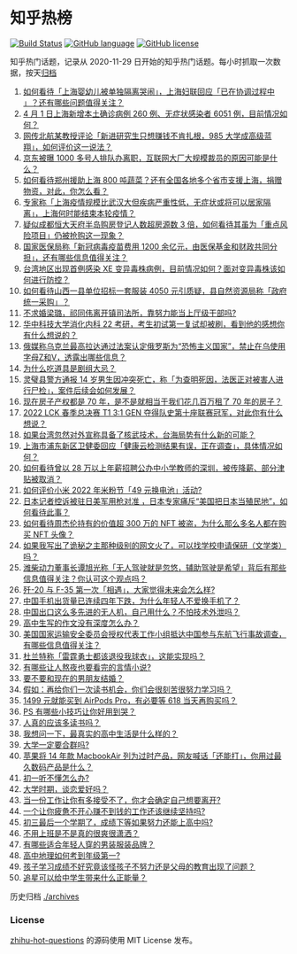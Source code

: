 # 知乎热榜
[![Build Status](https://github.com/ToWeLong/zhihu-hot-questions/workflows/CI/badge.svg)](https://github.com/ToWeLong/zhihu-hot-questions/actions)
[![GitHub language](https://img.shields.io/badge/language-golang-orange.svg)](https://golang.org/)
[![GitHub license](https://img.shields.io/github/license/ToWeLong/zhihu-hot-questions)](https://github.com/ToWeLong/zhihu-hot-questions/blob/main/LICENSE)

知乎热门话题，记录从 2020-11-29 日开始的知乎热门话题。每小时抓取一次数据，按天[归档](./archives)

<!-- BEGIN -->

1. [如何看待「上海婴幼儿被单独隔离哭闹」，上海妇联回应「已在协调过程中 」？还有哪些问题值得关注？](https://www.zhihu.com/question/525590984)
1. [4 月 1 日上海新增本土确诊病例 260 例、无症状感染者 6051 例，目前情况如何？](https://www.zhihu.com/question/525540509)
1. [网传北航某教授评论「新进研究生只想赚钱不肯扎根，985 大学成高级蓝翔」，如何评价这一说法？](https://www.zhihu.com/question/525414992)
1. [京东被曝 1000 多号人排队办离职，互联网大厂大规模裁员的原因可能是什么？](https://www.zhihu.com/question/525445250)
1. [如何看待郑州援助上海 800 吨蔬菜？还有全国各地多个省市支援上海，捐赠物资，对此，你怎么看？](https://www.zhihu.com/question/525400538)
1. [专家称「上海疫情规模比武汉大但疾病严重性低，无症状或将可以居家隔离」，上海何时能结束本轮疫情？](https://www.zhihu.com/question/525563347)
1. [疑似成都恒大天府半岛购房登记人数超房源数 3 倍，如何看待其虽为「重点风险项目」仍被抢购这一现象？](https://www.zhihu.com/question/525498898)
1. [国家医保局称「新冠病毒疫苗费用 1200 余亿元，由医保基金和财政共同分担」，还有哪些信息值得关注？](https://www.zhihu.com/question/525544996)
1. [台湾地区出现首例感染 XE 变异毒株病例，目前情况如何？面对变异毒株该如何进行防控？](https://www.zhihu.com/question/525610312)
1. [如何看待山西一县单位招标一套服装 4050 元引质疑，县自然资源局称「政府统一采购」？](https://www.zhihu.com/question/525542320)
1. [不求婚梁璐，祁同伟离开镇司法所，靠努力能当上厅级干部吗?](https://www.zhihu.com/question/420605815)
1. [华中科技大学消化内科 22 考研，考生初试第一复试却被刷，看到他的感想你有什么想说的？](https://www.zhihu.com/question/525267762)
1. [俄媒称乌克兰最高拉达通过法案认定俄罗斯为“恐怖主义国家”，禁止在乌使用字母Z和V，透露出哪些信息？](https://www.zhihu.com/question/525574796)
1. [为什么吃道具是剧组大忌？](https://www.zhihu.com/question/47907880)
1. [灵璧县警方通报 14 岁男生因冲突死亡，称「为查明死因，法医正对被害人进行尸检」，案件后续会如何发展？](https://www.zhihu.com/question/525609212)
1. [现在房子产权都是 70 年，是不是就相当于我们花几百万租了 70 年的房子？](https://www.zhihu.com/question/292725148)
1. [2022 LCK 春季总决赛 T1 3:1 GEN 夺得队史第十座联赛冠军，对此你有什么想说？](https://www.zhihu.com/question/525609582)
1. [如果台湾忽然对外宣称具备了核武技术，台海局势有什么新的可能？](https://www.zhihu.com/question/42455396)
1. [上海市浦东新区卫健委回应「健康云检测结果有误，正在调查」，具体情况如何？](https://www.zhihu.com/question/525657370)
1. [如何看待曾以 28 万以上年薪招聘公办中小学教师的深圳，被传降薪、部分津贴被取消？](https://www.zhihu.com/question/525420495)
1. [如何评价小米 2022 年米粉节「49 元换电池」活动?](https://www.zhihu.com/question/525347291)
1. [日本记者控诉被驻日美军用枪对准 ，日本专家痛斥“美国把日本当殖民地”，如何看待此事？](https://www.zhihu.com/question/525543023)
1. [如何看待周杰伦持有的价值超 300 万的 NFT 被盗，为什么那么多名人都在购买 NFT 头像？](https://www.zhihu.com/question/525433404)
1. [如果我写出了诡秘之主那种级别的网文火了，可以找学校申请保研（文学类）吗？](https://www.zhihu.com/question/525403862)
1. [潍柴动力董事长谭旭光称「无人驾驶就是忽悠，辅助驾驶是希望」背后有那些信息值得关注？你认可这个观点吗？](https://www.zhihu.com/question/525589861)
1. [歼-20 与 F-35 第一次「相遇」，大家觉得未来会怎么样?](https://www.zhihu.com/question/525235415)
1. [中国手机出货量已连续四年下跌，为什么年轻人不爱换手机了？](https://www.zhihu.com/question/525046366)
1. [中国出口这么多先进的无人机，自己用什么？不怕技术外泄吗？](https://www.zhihu.com/question/52249171)
1. [高中生写的作文没有深度怎么办？](https://www.zhihu.com/question/483241024)
1. [美国国家运输安全委员会授权代表工作小组抵达中国参与东航飞行事故调查，有哪些信息值得关注？](https://www.zhihu.com/question/525643733)
1. [杜兰特称「雷霆勇士都该退役我球衣」，这能实现吗？](https://www.zhihu.com/question/525351749)
1. [有哪些让人熬夜也要看完的言情小说?](https://www.zhihu.com/question/332155810)
1. [要不要和现在的男朋友结婚？](https://www.zhihu.com/question/525512534)
1. [假如：再给你们一次读书机会，你们会很刻苦很努力学习吗？](https://www.zhihu.com/question/525534434)
1. [1499 元就能买到 AirPods Pro，有必要等 618 当天再购买吗？](https://www.zhihu.com/question/524894677)
1. [PS 有哪些小技巧让你好用到哭？](https://www.zhihu.com/question/328895616)
1. [人真的应该多读书吗？](https://www.zhihu.com/question/525018756)
1. [我想问一下，最真实的高中生活是什么样的？](https://www.zhihu.com/question/525557920)
1. [大学一定要合群吗?](https://www.zhihu.com/question/525594036)
1. [苹果将 14 年款 MacbookAir 列为过时产品，网友喊话「还能打」，你用过最久数码产品是什么？](https://www.zhihu.com/question/525614168)
1. [初一听不懂怎么办?](https://www.zhihu.com/question/525548023)
1. [大学时期，谈恋爱好吗？](https://www.zhihu.com/question/525543099)
1. [当一份工作让你有多接受不了，你才会确定自己想要离开?](https://www.zhihu.com/question/525186301)
1. [一个让你疲惫不开心赚不到钱的工作还该继续坚持吗?](https://www.zhihu.com/question/525288284)
1. [初三最后一个学期了，成绩下等如果努力还能上高中吗?](https://www.zhihu.com/question/524616185)
1. [不用上班是不是真的很爽很潇洒？](https://www.zhihu.com/question/525092918)
1. [有哪些适合年轻人穿的男装服装品牌？](https://www.zhihu.com/question/27214479)
1. [高中地理如何考到年级第一?](https://www.zhihu.com/question/453822250)
1. [孩子学习成绩不好究竟该怪孩子不努力还是父母的教育出现了问题？](https://www.zhihu.com/question/524936782)
1. [追星可以给中学生带来什么正能量？](https://www.zhihu.com/question/525346046)

<!-- END -->

历史归档 [./archives](./archives)


### License
[zhihu-hot-questions](https://github.com/towelong/zhihu-hot-questions) 的源码使用 MIT License 发布。